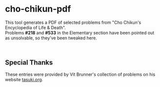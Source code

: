 # cho-chikun-pdf
This tool generates a PDF of selected problems from "Cho Chikun's Encyclopedia of Life &amp; Death".
<br>
Problems **#218** and **#533** in the Elementary section have been pointed out as unsolvable, so they've been tweaked here.

<br>

## Special Thanks
These entries were provided by Vít Brunner's collection of problems on his website [tasuki.org](https://tsumego.tasuki.org/).
